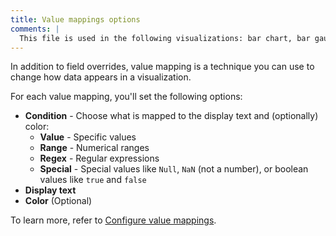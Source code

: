 ```yaml
---
title: Value mappings options
comments: |
  This file is used in the following visualizations: bar chart, bar gauge, candlestick, canvas*, gauge, geomap, heatmap, histogram, stat, state timeline, status history, table, time series, trend, xy chart*
---
```


In addition to field overrides, value mapping is a technique you can use to change how data appears in a visualization.

For each value mapping, you'll set the following options:

- **Condition** - Choose what is mapped to the display text and (optionally) color:
  - **Value** - Specific values
  - **Range** - Numerical ranges
  - **Regex** - Regular expressions
  - **Special** - Special values like `Null`, `NaN` (not a number), or boolean values like `true` and `false`
- **Display text**
- **Color** (Optional)

To learn more, refer to [Configure value mappings](../../configure-value-mappings/).
